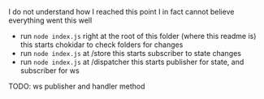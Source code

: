 I do not understand how I reached this point
I in fact cannot believe everything went this well

- run `node index.js` right at the root of this folder (where this readme is) this starts chokidar to check folders for changes
- run `node index.js` at /store this starts subscriber to state changes
- run `node index.js` at /dispatcher this starts publisher for state, and subscriber for ws

TODO: ws publisher and handler method